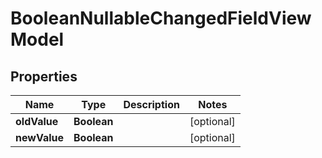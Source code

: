 

# BooleanNullableChangedFieldViewModel


## Properties

| Name | Type | Description | Notes |
|------------ | ------------- | ------------- | -------------|
|**oldValue** | **Boolean** |  |  [optional] |
|**newValue** | **Boolean** |  |  [optional] |



